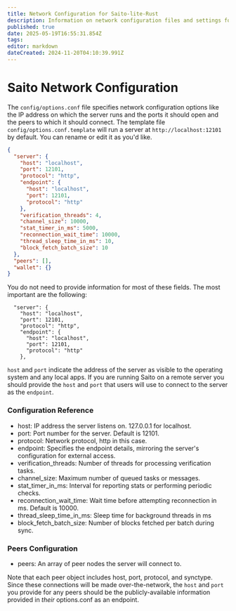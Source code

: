 ```yaml
---
title: Network Configuration for Saito-lite-Rust
description: Information on network configuration files and settings for deployed Saito-lite-Rust nodes.
published: true
date: 2025-05-19T16:55:31.854Z
tags: 
editor: markdown
dateCreated: 2024-11-20T04:10:39.991Z
---
```


# Saito Network Configuration

The `config/options.conf` file specifies network configuration options like the IP address on which the server runs and the ports it should open and the peers to which it should connect. The template file `config/options.conf.template` will run a server at `http://localhost:12101` by default. You can rename or edit it as you'd like.

```json
{
  "server": {
    "host": "localhost",
    "port": 12101,
    "protocol": "http",
    "endpoint": {
      "host": "localhost",
      "port": 12101,
      "protocol": "http"
    },
    "verification_threads": 4,
    "channel_size": 10000,
    "stat_timer_in_ms": 5000,
    "reconnection_wait_time": 10000,
    "thread_sleep_time_in_ms": 10,
    "block_fetch_batch_size": 10
  },
  "peers": [],
  "wallet": {}
}
```
You do not need to provide information for most of these fields. The most important are the following:

```
  "server": {
    "host": "localhost",
    "port": 12101,
    "protocol": "http",
    "endpoint": {
      "host": "localhost",
      "port": 12101,
      "protocol": "http"
    },
```

`host` and `port` indicate the address of the server as visible to the operating system and any local apps. If you are running Saito on a remote server you should provide the `host` and `port` that users will use to connect to the server as the `endpoint`. 

### Configuration Reference

- host: IP address the server listens on. 127.0.0.1 for localhost.
- port: Port number for the server. Default is 12101.
- protocol: Network protocol, http in this case.
- endpoint: Specifies the endpoint details, mirroring the server's configuration for external access.
- verification_threads: Number of threads for processing verification tasks.
- channel_size: Maximum number of queued tasks or messages.
- stat_timer_in_ms: Interval for reporting stats or performing periodic checks.
- reconnection_wait_time: Wait time before attempting reconnection in ms. Default is 10000.
- thread_sleep_time_in_ms: Sleep time for background threads in ms
- block_fetch_batch_size: Number of blocks fetched per batch during sync.

### Peers Configuration
- peers: An array of peer nodes the server will connect to.

Note that each peer object includes host, port, protocol, and synctype. Since these connections will be made over-the-network, the `host` and `port` you provide for any peers should be the publicly-available information provided in *their* options.conf as an endpoint.
